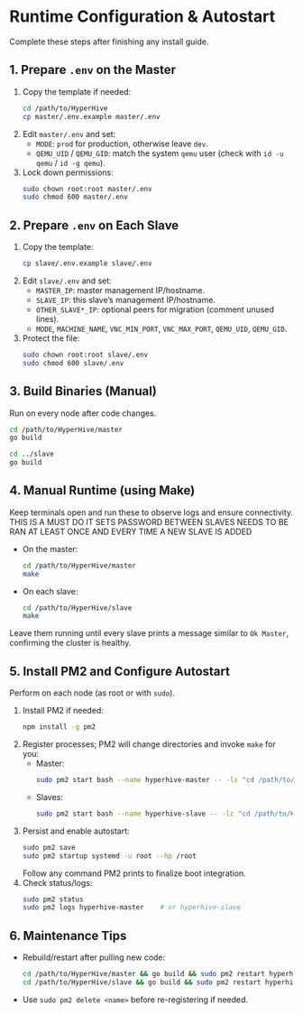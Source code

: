 # Runtime Configuration & Autostart
Complete these steps after finishing any install guide.

## 1. Prepare `.env` on the Master
1. Copy the template if needed:
   ```bash
   cd /path/to/HyperHive
   cp master/.env.example master/.env
   ```
2. Edit `master/.env` and set:
   - `MODE`: `prod` for production, otherwise leave `dev`.
   - `QEMU_UID` / `QEMU_GID`: match the system `qemu` user (check with `id -u qemu` / `id -g qemu`).
3. Lock down permissions:
   ```bash
   sudo chown root:root master/.env
   sudo chmod 600 master/.env
   ```

## 2. Prepare `.env` on Each Slave
1. Copy the template:
   ```bash
   cp slave/.env.example slave/.env
   ```
2. Edit `slave/.env` and set:
   - `MASTER_IP`: master management IP/hostname.
   - `SLAVE_IP`: this slave’s management IP/hostname.
   - `OTHER_SLAVE*_IP`: optional peers for migration (comment unused lines).
   - `MODE`, `MACHINE_NAME`, `VNC_MIN_PORT`, `VNC_MAX_PORT`, `QEMU_UID`, `QEMU_GID`.
3. Protect the file:
   ```bash
   sudo chown root:root slave/.env
   sudo chmod 600 slave/.env
   ```

## 3. Build Binaries (Manual)
Run on every node after code changes.
```bash
cd /path/to/HyperHive/master
go build

cd ../slave
go build
```

## 4. Manual Runtime (using Make)
Keep terminals open and run these to observe logs and ensure connectivity.
THIS IS A MUST DO IT SETS PASSWORD BETWEEN SLAVES NEEDS TO BE RAN AT LEAST ONCE AND EVERY TIME A NEW SLAVE IS ADDED
- On the master:
  ```bash
  cd /path/to/HyperHive/master
  make
  ```
- On each slave:
  ```bash
  cd /path/to/HyperHive/slave
  make
  ```
Leave them running until every slave prints a message similar to `Ok Master`, confirming the cluster is healthy.

## 5. Install PM2 and Configure Autostart
Perform on each node (as root or with `sudo`).
1. Install PM2 if needed:
   ```bash
   npm install -g pm2
   ```
2. Register processes; PM2 will change directories and invoke `make` for you:
   - Master:
     ```bash
     sudo pm2 start bash --name hyperhive-master -- -lc "cd /path/to/HyperHive/master && ./512SvMan"
     ```
   - Slaves:
     ```bash
     sudo pm2 start bash --name hyperhive-slave -- -lc "cd /path/to/HyperHive/slave && ./slave"
     ```
3. Persist and enable autostart:
   ```bash
   sudo pm2 save
   sudo pm2 startup systemd -u root --hp /root
   ```
   Follow any command PM2 prints to finalize boot integration.
4. Check status/logs:
   ```bash
   sudo pm2 status
   sudo pm2 logs hyperhive-master    # or hyperhive-slave
   ```

## 6. Maintenance Tips
- Rebuild/restart after pulling new code:
  ```bash
  cd /path/to/HyperHive/master && go build && sudo pm2 restart hyperhive-master
  cd /path/to/HyperHive/slave && go build && sudo pm2 restart hyperhive-slave
  ```
- Use `sudo pm2 delete <name>` before re-registering if needed.
